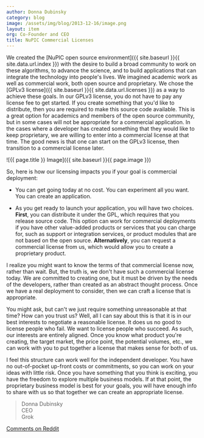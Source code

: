 ```yaml
---
author: Donna Dubinsky
category: blog
image: /assets/img/blog/2013-12-16/image.png
layout: item
org: Co-Founder and CEO
title: NuPIC Commercial Licenses
---
```


We created the
[NuPIC open source environment]({{ site.baseurl }}{{ site.data.url.index }})
with the desire to build a broad community to work on these algorithms, to
advance the science, and to build applications that can integrate the technology
into people's lives.  We imagined academic work as well as commercial work, both
open source and proprietary.  We chose the
[GPLv3 license]({{ site.baseurl }}{{ site.data.url.licenses }}) as a way to
achieve these goals.  In our GPLv3 license, you do not have to pay any license
fee to get started.  If you create something that you'd like to distribute, then
you are required to make this source code available.  This is a great option for
academics and members of the open source community, but in some cases will not
be appropriate for a commercial application.  In the cases where a developer has
created something that they would like to keep proprietary, we are willing to
enter into a commercial license at that time.  The good news is that one can
start on the GPLv3 license, then transition to a commercial license later.

![{{ page.title }} Image]({{ site.baseurl }}{{ page.image }})

So, here is how our licensing impacts you if your goal is commercial deployment:

* <i></i> You can get going today at no cost.  You can experiment all you want.
  You can create an application.

* <i></i> As you get ready to launch your application, you will have two
  choices. **First**, you can distribute it under the GPL, which requires that
  you release source code.  This option can work for commercial deployments if
  you have other value-added products or services that you can charge for, such
  as support or integration services, or product modules that are not based on
  the open source.  **Alternatively**, you can request a commercial license
  from us, which would allow you to create a proprietary product.

I realize you might want to know the terms of that commercial license now,
rather than wait.  But, the truth is, we don't have such a commercial license
today.  We are committed to creating one, but it must be driven by the needs of
the developers, rather than created as an abstract thought process.  Once we
have a real deployment to consider, then we can craft a license that is
appropriate.

You might ask, but can't we just require something unreasonable at that time?
How can you trust us?  Well, all I can say about this is that it is in our best
interests to negotiate a reasonable license.  It does us no good to license
people who fail.  We want to license people who succeed.  As such, our interests
are entirely aligned.   Once you know what product you're creating, the target
market, the price point, the potential volumes, etc., we can work with you to
put together a license that makes sense for both of us.

I feel this structure can work well for the independent developer.  You have no
out-of-pocket up-front costs or commitments, so you can work on your ideas with
little risk.  Once you have something that you think is exciting, you have the
freedom to explore multiple business models.  If at that point, the proprietary
business model is best for your goals, you will have enough info to share with
us so that together we can create an appropriate license.

> Donna Dubinsky <br/>
> CEO <br/>
> Grok

[Comments on Reddit](http://www.reddit.com/r/MachineLearning/comments/1t1h8o/nupic_commercial_licenses/)
